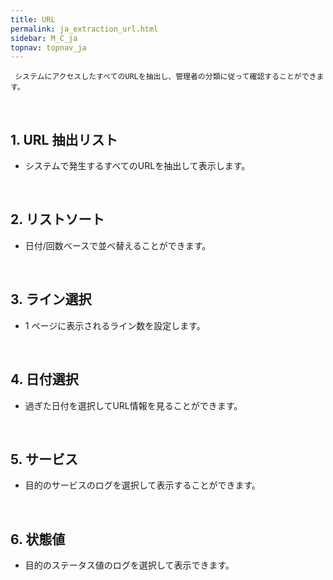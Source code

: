 ```yaml
---
title: URL
permalink: ja_extraction_url.html
sidebar: M_C_ja
topnav: topnav_ja
---
```


     システムにアクセスしたすべてのURLを抽出し、管理者の分類に従って確認することができます。

<br />

## 1. URL 抽出リスト
- システムで発生するすべてのURLを抽出して表示します。

<br />

## 2. リストソート
- 日付/回数ベースで並べ替えることができます。
<!-- [![image](/docs/images/Manual/common/extraction/url/1.png){: width="800" }](/docs/images/Manual/common/extraction/url/1.png){: target="_blank"}--> 

<br />

## 3. ライン選択
- 1 ページに表示されるライン数を設定します。
<!-- [![image](/docs/images/Manual/common/extraction/url/2.png){: width="800" }](/docs/images/Manual/common/extraction/url/2.png){: target="_blank"}--> 

<br />

## 4. 日付選択
- 過ぎた日付を選択してURL情報を見ることができます。
<!-- [![image](/docs/images/Manual/common/extraction/url/3.png){: width="800" }](/docs/images/Manual/common/extraction/url/3.png){: target="_blank"}--> 

<br />

## 5. サービス
- 目的のサービスのログを選択して表示することができます。
<!-- [![image](/docs/images/Manual/common/extraction/url/4.png){: width="800" }](/docs/images/Manual/common/extraction/url/4.png){: target="_blank"}--> 

<br />

## 6. 状態値
- 目的のステータス値のログを選択して表示できます。
<!-- [![image](/docs/images/Manual/common/extraction/url/5.png){: width="800" }](/docs/images/Manual/common/extraction/url/5.png){: target="_blank"}--> 
